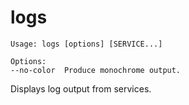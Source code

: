 <!--[metadata]>
+++
title = "logs"
description = "Displays log output from services."
keywords = ["fig, composition, compose, docker, orchestration, cli,  logs"]
[menu.compose]
identifier="logs.compose"
parent = "smn_compose_cli"
+++
<![end-metadata]-->

# logs

```
Usage: logs [options] [SERVICE...]

Options:
--no-color  Produce monochrome output.
```

Displays log output from services.
